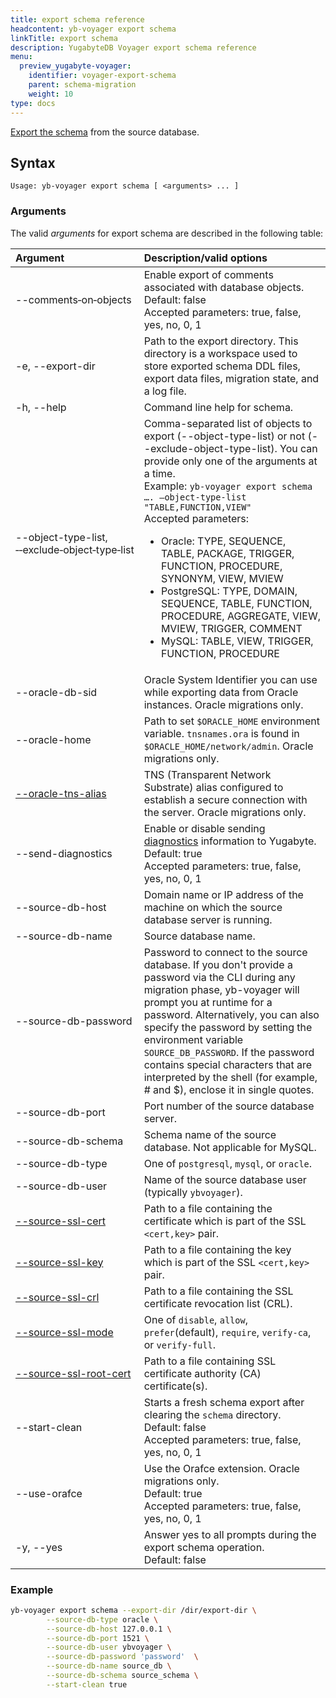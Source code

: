 ```yaml
---
title: export schema reference
headcontent: yb-voyager export schema
linkTitle: export schema
description: YugabyteDB Voyager export schema reference
menu:
  preview_yugabyte-voyager:
    identifier: voyager-export-schema
    parent: schema-migration
    weight: 10
type: docs
---
```


[Export the schema](../../../migrate/migrate-steps/#export-and-analyze-schema) from the source database.

## Syntax

```text
Usage: yb-voyager export schema [ <arguments> ... ]
```

### Arguments

The valid *arguments* for export schema are described in the following table:

| Argument | Description/valid options |
| :------- | :------------------------ |
| --comments&#8209;on&#8209;objects | Enable export of comments associated with database objects. <br>Default: false<br> Accepted parameters: true, false, yes, no, 0, 1 |
| -e, --export-dir <path> | Path to the export directory. This directory is a workspace used to store exported schema DDL files, export data files, migration state, and a log file.|
| -h, --help | Command line help for schema. |
| --object-type-list, <br> &#8209;&#8209;exclude&#8209;object&#8209;type&#8209;list  | Comma-separated list of objects to export (--object-type-list) or not (--exclude-object-type-list). You can provide only one of the arguments at a time. <br> Example: `yb-voyager export schema …. –object-type-list "TABLE,FUNCTION,VIEW"` <br> Accepted parameters: <ul><li>Oracle: TYPE, SEQUENCE, TABLE, PACKAGE, TRIGGER, FUNCTION, PROCEDURE, SYNONYM, VIEW, MVIEW </li><li>PostgreSQL: TYPE, DOMAIN, SEQUENCE, TABLE, FUNCTION, PROCEDURE, AGGREGATE, VIEW, MVIEW, TRIGGER, COMMENT</li><li>MySQL: TABLE, VIEW, TRIGGER, FUNCTION, PROCEDURE</li></ul>
| --oracle-db-sid <SID> | Oracle System Identifier you can use while exporting data from Oracle instances. Oracle migrations only.|
| --oracle-home <path> | Path to set `$ORACLE_HOME` environment variable. `tnsnames.ora` is found in `$ORACLE_HOME/network/admin`. Oracle migrations only.|
| [--oracle-tns-alias](../../yb-voyager-cli/#ssl-connectivity) <alias> | TNS (Transparent Network Substrate) alias configured to establish a secure connection with the server. Oracle migrations only. |
| --send-diagnostics | Enable or disable sending [diagnostics](../../../diagnostics-report/) information to Yugabyte. <br>Default: true<br> Accepted parameters: true, false, yes, no, 0, 1 |
| --source-db-host | Domain name or IP address of the machine on which the source database server is running. |
| --source-db-name | Source database name. |
| --source-db-password | Password to connect to the source database. If you don't provide a password via the CLI during any migration phase, yb-voyager will prompt you at runtime for a password. Alternatively, you can also specify the password by setting the environment variable `SOURCE_DB_PASSWORD`. If the password contains special characters that are interpreted by the shell (for example, # and $), enclose it in single quotes. |
| --source-db-port | Port number of the source database server. |
| --source-db-schema | Schema name of the source database. Not applicable for MySQL. |
| --source-db-type | One of `postgresql`, `mysql`, or `oracle`. |
| --source-db-user | Name of the source database user (typically `ybvoyager`). |
| [--source-ssl-cert](../../yb-voyager-cli/#ssl-connectivity) | Path to a file containing the certificate which is part of the SSL `<cert,key>` pair. |
| [--source-ssl-key](../../yb-voyager-cli/#ssl-connectivity) | Path to a file containing the key which is part of the SSL `<cert,key>` pair. |
| [--source-ssl-crl](../../yb-voyager-cli/#ssl-connectivity) | Path to a file containing the SSL certificate revocation list (CRL).|
| [--source-ssl-mode](../../yb-voyager-cli/#ssl-connectivity) | One of `disable`, `allow`, `prefer`(default), `require`, `verify-ca`, or `verify-full`. |
| [--source-ssl-root-cert](../../yb-voyager-cli/#ssl-connectivity) | Path to a file containing SSL certificate authority (CA) certificate(s). |
| --start-clean | Starts a fresh schema export after clearing the `schema` directory.<br>Default: false<br> Accepted parameters: true, false, yes, no, 0, 1|
| --use-orafce | Use the Orafce extension. Oracle migrations only. <br>Default: true<br> Accepted parameters: true, false, yes, no, 0, 1 |
| -y, --yes | Answer yes to all prompts during the export schema operation. <br>Default: false |

### Example

```sh
yb-voyager export schema --export-dir /dir/export-dir \
        --source-db-type oracle \
        --source-db-host 127.0.0.1 \
        --source-db-port 1521 \
        --source-db-user ybvoyager \
        --source-db-password 'password'  \
        --source-db-name source_db \
        --source-db-schema source_schema \
        --start-clean true
```
